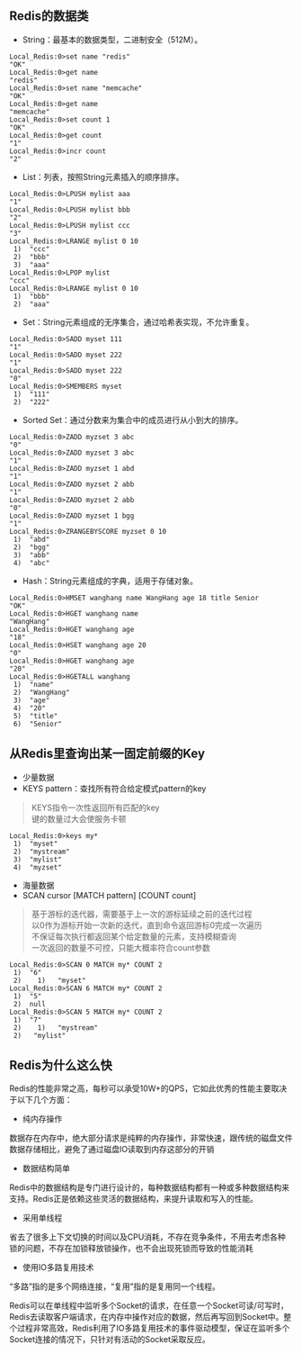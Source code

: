 
## Redis的数据类

- String：最基本的数据类型，二进制安全（512M）。
```shell
Local_Redis:0>set name "redis"
"OK"
Local_Redis:0>get name
"redis"
Local_Redis:0>set name "memcache"
"OK"
Local_Redis:0>get name
"memcache"
Local_Redis:0>set count 1
"OK"
Local_Redis:0>get count
"1"
Local_Redis:0>incr count
"2"
```

- List：列表，按照String元素插入的顺序排序。
```shell
Local_Redis:0>LPUSH mylist aaa
"1"
Local_Redis:0>LPUSH mylist bbb
"2"
Local_Redis:0>LPUSH mylist ccc
"3"
Local_Redis:0>LRANGE mylist 0 10
 1)  "ccc"
 2)  "bbb"
 3)  "aaa"
Local_Redis:0>LPOP mylist
"ccc"
Local_Redis:0>LRANGE mylist 0 10
 1)  "bbb"
 2)  "aaa"
```

- Set：String元素组成的无序集合，通过哈希表实现，不允许重复。
```shell
Local_Redis:0>SADD myset 111
"1"
Local_Redis:0>SADD myset 222
"1"
Local_Redis:0>SADD myset 222
"0"
Local_Redis:0>SMEMBERS myset
 1)  "111"
 2)  "222"
```

- Sorted Set：通过分数来为集合中的成员进行从小到大的排序。
```shell
Local_Redis:0>ZADD myzset 3 abc
"0"
Local_Redis:0>ZADD myzset 3 abc
"1"
Local_Redis:0>ZADD myzset 1 abd
"1"
Local_Redis:0>ZADD myzset 2 abb
"1"
Local_Redis:0>ZADD myzset 2 abb
"0"
Local_Redis:0>ZADD myzset 1 bgg
"1"
Local_Redis:0>ZRANGEBYSCORE myzset 0 10
 1)  "abd"
 2)  "bgg"
 3)  "abb"
 4)  "abc"
```

- Hash：String元素组成的字典，适用于存储对象。
```shell
Local_Redis:0>HMSET wanghang name WangHang age 18 title Senior
"OK"
Local_Redis:0>HGET wanghang name
"WangHang"
Local_Redis:0>HGET wanghang age
"18"
Local_Redis:0>HSET wanghang age 20
"0"
Local_Redis:0>HGET wanghang age
"20"
Local_Redis:0>HGETALL wanghang
 1)  "name"
 2)  "WangHang"
 3)  "age"
 4)  "20"
 5)  "title"
 6)  "Senior"
```

## 从Redis里查询出某一固定前缀的Key
- 少量数据
 - KEYS pattern：查找所有符合给定模式pattern的key
>KEYS指令一次性返回所有匹配的key<br/>键的数量过大会使服务卡顿

```shell
Local_Redis:0>keys my*
 1)  "myset"
 2)  "mystream"
 3)  "mylist"
 4)  "myzset"
```
- 海量数据
 - SCAN cursor [MATCH pattern] [COUNT count]
>基于游标的迭代器，需要基于上一次的游标延续之前的迭代过程<br/>以0作为游标开始一次新的迭代，直到命令返回游标0完成一次遍历<br/>不保证每次执行都返回某个给定数量的元素，支持模糊查询<br/>一次返回的数量不可控，只能大概率符合count参数

```shell
Local_Redis:0>SCAN 0 MATCH my* COUNT 2
 1)  "6"
 2)    1)   "myset"
Local_Redis:0>SCAN 6 MATCH my* COUNT 2
 1)  "5"
 2)  null
Local_Redis:0>SCAN 5 MATCH my* COUNT 2
 1)  "7"
 2)    1)   "mystream"
 2)   "mylist"
```

## Redis为什么这么快
Redis的性能非常之高，每秒可以承受10W+的QPS，它如此优秀的性能主要取决于以下几个方面：
- 纯内存操作

数据存在内存中，绝大部分请求是纯粹的内存操作，非常快速，跟传统的磁盘文件数据存储相比，避免了通过磁盘IO读取到内存这部分的开销
- 数据结构简单

Redis中的数据结构是专门进行设计的，每种数据结构都有一种或多种数据结构来支持。Redis正是依赖这些灵活的数据结构，来提升读取和写入的性能。
- 采用单线程

省去了很多上下文切换的时间以及CPU消耗，不存在竞争条件，不用去考虑各种锁的问题，不存在加锁释放锁操作，也不会出现死锁而导致的性能消耗
- 使用IO多路复用技术

“多路”指的是多个网络连接，“复用”指的是复用同一个线程。

Redis可以在单线程中监听多个Socket的请求，在任意一个Socket可读/可写时，Redis去读取客户端请求，在内存中操作对应的数据，然后再写回到Socket中。整个过程非常高效，Redis利用了IO多路复用技术的事件驱动模型，保证在监听多个Socket连接的情况下，只针对有活动的Socket采取反应。

